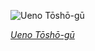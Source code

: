 
![Ueno Tōshō-gū](https://upload.wikimedia.org/wikipedia/commons/thumb/5/54/Golden_gate_of_Ueno_T%C5%8Dsh%C5%8D-g%C5%AB_Shinto_shrine%2C_Tokyo%2C_Japan.jpg/600px-Golden_gate_of_Ueno_T%C5%8Dsh%C5%8D-g%C5%AB_Shinto_shrine%2C_Tokyo%2C_Japan.jpg)

*[Ueno Tōshō-gū](https://wikipedia.org/wiki/File:Golden_gate_of_Ueno_T%C5%8Dsh%C5%8D-g%C5%AB_Shinto_shrine,_Tokyo,_Japan.jpg)*
